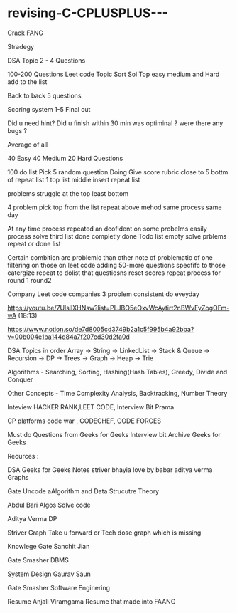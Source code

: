 # revising-C-CPLUSPLUS---
  
 Crack FANG 

Stradegy 

DSA Topic 2 - 4 Questions

100-200 Questions Leet code Topic  Sort Sol Top easy medium and Hard add to the list 

Back to back 5 questions 

Scoring system 1-5 Final out 

Did u need hint?
Did u finish within 30 min
was optiminal ?
were there any bugs ?

Average of all 

40 Easy 40 Medium 20 Hard Questions 

100 do list Pick 5 random question Doing Give score rubric close to 5 bottm of repeat list 1 top list middle insert repeat list 

problems struggle at the top least bottom 

4 problem pick top from the list repeat above mehod same process same day   

At any time process repeated an dcofident on some probelms easily process solve third list done completly done Todo list  empty solve prblems repeat or done list 

  
Certain combition are problemic than other note of problematic of one filtering on those on leet code adding 50-more questions specfifc to those catergize 
repeat to dolist that questiosns reset scores repeat process for round 1 round2

 
Company Leet code companies 3 problem consistent do eveyday  

https://youtu.be/7UlslIXHNsw?list=PLJBO5eOxvWcAytirt2nBWvFyZogOFm-wA (18:13)

https://www.notion.so/de7d8005cd3749b2a1c5f995b4a92bba?v=00b004e1ba144d84a7f207cd30d2fa0d



DSA Topics in order 
Array -> String -> LinkedList -> Stack & Queue -> Recursion -> DP -> Trees -> Graph -> Heap -> Trie

Algorithms - Searching, Sorting, Hashing(Hash Tables), Greedy, Divide and Conquer

Other Concepts - Time Complexity Analysis, Backtracking, Number Theory 

Inteview
HACKER RANK,LEET CODE, Interview Bit Prama


CP platforms 
code war , CODECHEF, CODE FORCES
 


 

 
Must do Questions from Geeks for Geeks Interview bit Archive Geeks for Geeks 



Reources :

DSA Geeks for Geeks Notes striver bhayia love by babar aditya verma Graphs


Gate Uncode aAlgorithm and Data Strucutre  Theory 

Abdul Bari Algos Solve code 

Aditya Verma DP

Striver Graph Take u forward or Tech dose  graph which is missing 

Knowlege Gate  Sanchit Jian 

Gate Smasher DBMS

System Design Gaurav Saun

Gate Smasher Software Enginering

Resume Anjali Viramgama Resume that made into FAANG


